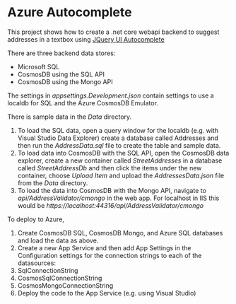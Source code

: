 # Azure Autocomplete
This project shows how to create a .net core webapi backend to suggest addresses in a textbox using [JQuery UI Autocomplete](https://jqueryui.com/autocomplete/)

There are three backend data stores:
*  Microsoft SQL
*  CosmosDB using the SQL API
*  CosmosDB using the Mongo API

The settings in *appsettings.Development.json* contain settings to use a localdb for SQL and the Azure CosmosDB Emulator. 

There is sample data in the *Data* directory. 

1. To load the SQL data, open a query window for the localdb (e.g. with Visual Studio Data Explorer) create a database called Addresses and then run the *AddressData.sql* file to create the table and sample data.
1. To load data into CosmosDB with the SQL API, open the CosmosDB data explorer, create a new container called *StreetAddresses* in a database called *StreetAddressDb* and then click the items under the new container, choose *Upload Item* and upload the *AddressesData.json* file from the *Data* directory.
1. To load the data into CosmosDB with the Mongo API, navigate to *api/AddressValidator/cmongo* in the web app. For localhost in IIS this would be *https://localhost:44316/api/AddressValidator/cmongo*

To deploy to Azure, 
1. Create CosmosDB SQL, CosmosDB Mongo, and Azure SQL databases and load the data as above.
1. Create a new App Service and then add App Settings in the Configuration settings for the connection strings to each of the datasources:
  1. SqlConnectionString
  1. CosmosSqlConnectionString
  1. CosmosMongoConnectionString
1. Deploy the code to the App Service (e.g. using Visual Studio)